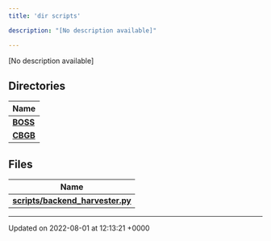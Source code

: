```yaml
---
title: 'dir scripts'

description: "[No description available]"

---
```







[No description available]

## Directories

| Name           |
| -------------- |
| **[BOSS](/documentation/code/files/dir_a055ade02c56836e12b4f6105a480c7c/#dir-boss)**  |
| **[CBGB](/documentation/code/files/dir_f122213e80210640002f534ffbcde7b3/#dir-cbgb)**  |

## Files

| Name           |
| -------------- |
| **[scripts/backend_harvester.py](/documentation/code/files/backend__harvester_8py/#file-backend-harvester.py)**  |






-------------------------------

Updated on 2022-08-01 at 12:13:21 +0000
